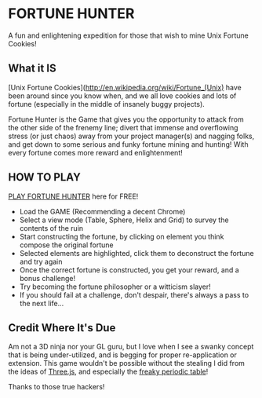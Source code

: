 FORTUNE HUNTER
==============

A fun and enlightening expedition for those that wish to mine Unix Fortune Cookies!


What it IS
-----------

[Unix Fortune Cookies](http://en.wikipedia.org/wiki/Fortune_(Unix) have been around since you know when, and we all love cookies and lots of fortune (especially in the middle of insanely buggy projects). 

Fortune Hunter is the Game that gives you the opportunity to attack from the other side of the frenemy line; divert that immense and overflowing stress (or just chaos) away from your project manager(s) and nagging folks, and get down to some serious and funky fortune mining and hunting! With every fortune comes more reward and enlightenment!

HOW TO PLAY
-------------

[PLAY FORTUNE HUNTER](http://logbots.mobi/fhunter) here for FREE!



* Load the GAME (Recommending a decent Chrome)
* Select a view mode (Table, Sphere, Helix and Grid) to survey the contents of the ruin
* Start constructing the fortune, by clicking on element you think compose the original fortune
* Selected elements are highlighted, click them to deconstruct the fortune and try again
* Once the correct fortune is constructed, you get your reward, and a bonus challenge!
* Try becoming the fortune philosopher or a witticism slayer!
* If you should fail at a challenge, don't despair, there's always a pass to the next life...


Credit Where It's Due
---------------------

Am not a 3D ninja nor your GL guru, but I love when I see a swanky concept that is being under-utilized, and is begging for proper re-application or extension. This game wouldn't be possible without the stealing I did from the ideas of [Three.js](https://github.com/mrdoob/three.js), and especially the [freaky periodic table](https://github.com/mrdoob/three.js/blob/master/examples/css3d_periodictable.html)!

Thanks to those true hackers!

